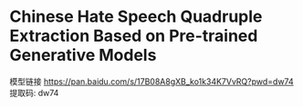 # Chinese Hate Speech Quadruple Extraction Based on Pre-trained Generative Models

模型链接
https://pan.baidu.com/s/17B08A8gXB_ko1k34K7VvRQ?pwd=dw74 提取码: dw74 
